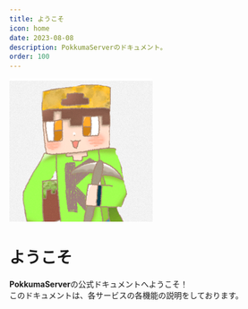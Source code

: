 ```yaml
---
title: ようこそ
icon: home
date: 2023-08-08
description: PokkumaServerのドキュメント。
order: 100
---
```


![](/static/pokkuma.png)

# ようこそ
**PokkumaServer**の公式ドキュメントへようこそ！
<br>このドキュメントは、各サービスの各機能の説明をしております。
